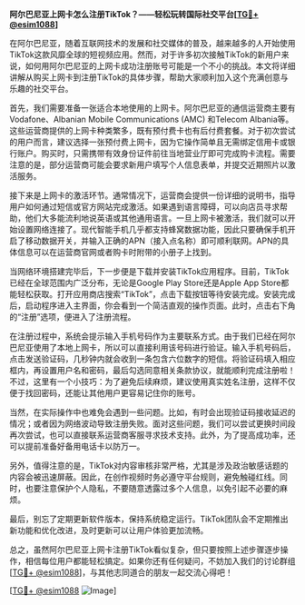 **阿尔巴尼亚上网卡怎么注册TikTok？——轻松玩转国际社交平台[[TG💪+ @esim1088](https://t.me/s/esim1088)]**

在阿尔巴尼亚，随着互联网技术的发展和社交媒体的普及，越来越多的人开始使用TikTok这款风靡全球的短视频应用。然而，对于许多初次接触TikTok的新用户来说，如何用阿尔巴尼亚的上网卡成功注册账号可能是一个不小的挑战。本文将详细讲解从购买上网卡到注册TikTok的具体步骤，帮助大家顺利加入这个充满创意与乐趣的社交平台。

首先，我们需要准备一张适合本地使用的上网卡。阿尔巴尼亚的通信运营商主要有Vodafone、Albanian Mobile Communications (AMC) 和Telecom Albania等。这些运营商提供的上网卡种类繁多，既有预付费卡也有后付费套餐。对于初次尝试的用户而言，建议选择一张预付费上网卡，因为它操作简单且无需绑定信用卡或银行账户。购买时，只需携带有效身份证件前往当地营业厅即可完成购卡流程。需要注意的是，部分运营商可能会要求新用户填写个人信息表单，并提交近期照片以激活服务。

接下来是上网卡的激活环节。通常情况下，运营商会提供一份详细的说明书，指导用户如何通过短信或官方网站完成激活。如果遇到语言障碍，可以向店员寻求帮助，他们大多能流利地说英语或其他通用语言。一旦上网卡被激活，我们就可以开始设置网络连接了。现代智能手机几乎都支持蜂窝数据功能，因此只要确保手机开启了移动数据开关，并输入正确的APN（接入点名称）即可顺利联网。APN的具体信息可以在运营商官网或者购卡时附带的小册子上找到。

当网络环境搭建完毕后，下一步便是下载并安装TikTok应用程序。目前，TikTok已经在全球范围内广泛分布，无论是Google Play Store还是Apple App Store都能轻松获取。打开应用商店搜索“TikTok”，点击下载按钮等待安装完成。安装完成后，启动程序进入主界面，你会看到一个简洁直观的操作页面。此时，点击右下角的“注册”选项，便进入了注册流程。

在注册过程中，系统会提示输入手机号码作为主要联系方式。由于我们已经在阿尔巴尼亚使用了本地上网卡，所以可以直接利用该号码进行验证。输入手机号码后，点击发送验证码，几秒钟内就会收到一条包含六位数字的短信。将验证码填入相应框内，再设置用户名和密码，最后勾选同意相关条款协议，就能顺利完成注册啦！不过，这里有一个小技巧：为了避免后续麻烦，建议使用真实姓名注册，这样不仅便于找回密码，还能让其他用户更容易记住你的账号。

当然，在实际操作中也难免会遇到一些问题。比如，有时会出现验证码接收延迟的情况；或者因为网络波动导致注册失败。面对这些问题，我们可以尝试更换时间段再次尝试，也可以直接联系运营商客服寻求技术支持。此外，为了提高成功率，还可以提前准备好备用电话卡以防万一。

另外，值得注意的是，TikTok对内容审核非常严格，尤其是涉及政治敏感话题的内容会被迅速屏蔽。因此，在创作视频时务必遵守平台规则，避免触碰红线。同时，也要注意保护个人隐私，不要随意透露过多个人信息，以免引起不必要的麻烦。

最后，别忘了定期更新软件版本，保持系统稳定运行。TikTok团队会不定期推出新功能和优化改进，及时更新可以让用户体验更加流畅。

总之，虽然阿尔巴尼亚上网卡注册TikTok看似复杂，但只要按照上述步骤逐步操作，相信每位用户都能轻松搞定。如果你还有任何疑问，不妨加入我们的讨论群组[[TG💪+ @esim1088](https://t.me/s/esim1088)]，与其他志同道合的朋友一起交流心得吧！

[[TG💪+ @esim1088](https://t.me/s/esim1088) ![Image](https://i.postimg.cc/4NQfJmqS/Snipaste-2025-05-13-00-14-12.png)]
